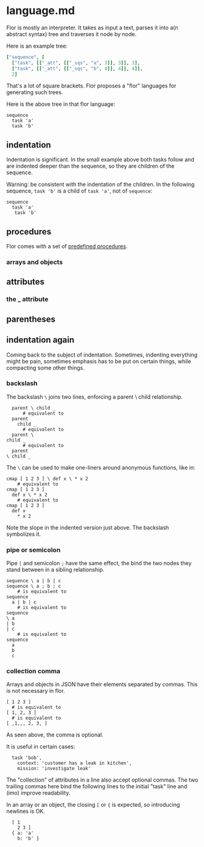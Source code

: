 
# language.md

Flor is mostly an interpreter. It takes as input a text, parses it into a(n abstract syntax) tree and traverses it node by node.

Here is an example tree:
```ruby
["sequence", [
  ["task", [["_att", [["_sqs", "a", 3]], 3]], 3],
  ["task", [["_att", [["_sqs", "b", 4]], 4]], 4]],
  2]
```

That's a lot of square brackets. Flor proposes a "flor" languages for generating such trees.

Here is the above tree in that flor language:
```
sequence
  task 'a'
  task 'b'
```

## indentation

Indentation is significant. In the small example above both tasks follow and are indented deeper than the sequence, so they are children of the sequence.

Warning: be consistent with the indentation of the children. In the following sequence, `task 'b'` is a child of `task 'a'`, not of `sequence`:
```
sequence
  task 'a'
   task 'b'
```

## procedures

Flor comes with a set of [predefined procedures](https://github.com/floraison/flor/tree/master/doc/procedures#procedures).

### arrays and objects

## attributes
### the _ attribute

## parentheses

## indentation again

Coming back to the subject of indentation. Sometimes, indenting everything might be pain, sometimes emphasis has to be put on certain things, while compacting some other things.

### backslash

The backslash `\` joins two lines, enforcing a parent \ child relationship.

```
  parent \ child _
      # equivalent to
  parent
    child _
      # equivalent to
  parent \
child _
      # equivalent to
  parent
\ child _
```

The `\` can be used to make one-liners around anonymous functions, like in:

```
cmap [ 1 2 3 ] \ def x \ * x 2
    # equivalent to
cmap [ 1 2 3 ]
  def x \ * x 2
    # equivalent to
cmap [ 1 2 3 ]
  def x
    * x 2
```

Note the slope in the indented version just above. The backslash symbolizes it.

### pipe or semicolon

Pipe `|` and semicolon `;` have the same effect, the bind the two nodes they stand between in a sibling relationship.

```
sequence \ a | b | c
sequence \ a ; b ; c
    # is equivalent to
sequence
  a | b | c
    # is equivalent to
sequence
\ a
| b
| c
    # is equivalent to
sequence
  a
  b
  c
```

### collection comma

Arrays and objects in JSON have their elements separated by commas. This is not necessary in flor.

```
[ 1 2 3 ]
  # is equivalent to
[ 1, 2, 3 ]
  # is equivalent to
[ ,1,,, 2, 3, ]
```

As seen above, the comma is optional.

It is useful in certain cases:
```
  task 'bob',
    context: 'customer has a leak in kitchen',
    mission: 'investigate leak'
```

The "collection" of attributes in a line also accept optional commas. The two trailing commas here bind the following lines to the initial "task" line and (imo) improve readability.

In an array or an object, the closing `[` or `{` is expected, so introducing newlines is OK.
```
  [ 1
    2 3 ]
  { a: 'a'
    b: 'b' }
```

